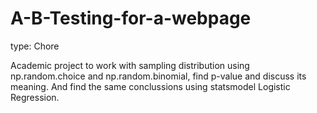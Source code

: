 # A-B-Testing-for-a-webpage

type: Chore

Academic project to work with sampling distribution using np.random.choice and np.random.binomial, find p-value and discuss its meaning. And find the same conclussions using statsmodel Logistic Regression.
